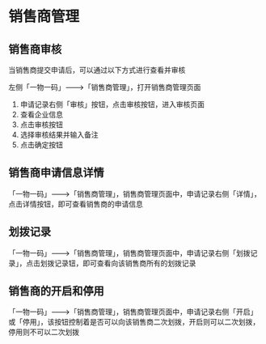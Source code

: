 # 销售商管理

## 销售商审核

当销售商提交申请后，可以通过以下方式进行查看并审核

左侧「一物一码」---&gt;「销售商管理」，打开销售商管理页面

1. 申请记录右侧「审核」按钮，点击审核按钮，进入审核页面
2. 查看企业信息
3. 点击审核按钮
4. 选择审核结果并输入备注
5. 点击确定按钮

## 销售商申请信息详情

「一物一码」---&gt;「销售商管理」，销售商管理页面中，申请记录右侧「详情」，点击详情按钮，即可查看销售商的申请信息

## 划拨记录

「一物一码」---&gt;「销售商管理」，销售商管理页面中，申请记录右侧「划拨记录」，点击划拨记录钮，即可查看向该销售商所有的划拨记录

## 销售商的开启和停用

「一物一码」---&gt;「销售商管理」，销售商管理页面中，申请记录右侧「开启」或「停用」，该按钮控制着是否可以向该销售商二次划拨，开启则可以二次划拨，停用则不可以二次划拨

